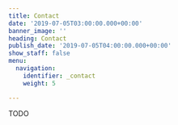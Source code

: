 ```yaml
---
title: Contact
date: '2019-07-05T03:00:00.000+00:00'
banner_image: ''
heading: Contact
publish_date: '2019-07-05T04:00:00.000+00:00'
show_staff: false
menu:
  navigation:
    identifier: _contact
    weight: 5

---
```

TODO